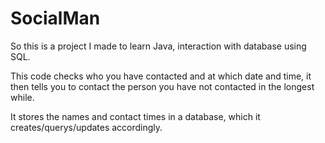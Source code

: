 # SocialMan
So this is a project I made to learn Java, interaction with database using SQL.

This code checks who you have contacted and at which date and time,
it then tells you to contact the person you have not contacted in the longest while.

It stores the names and contact times in a database, which it creates/querys/updates accordingly.
